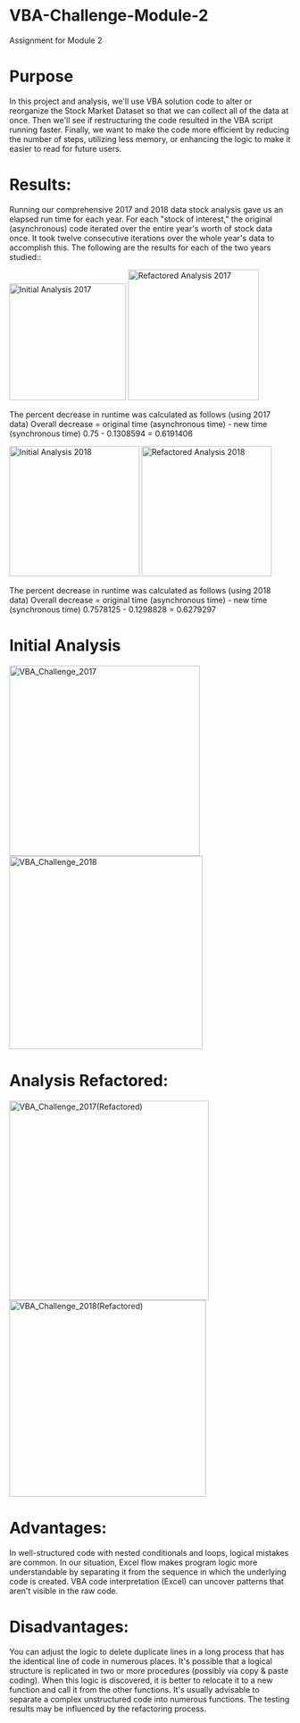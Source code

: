 # VBA-Challenge-Module-2
Assignment for Module 2

# Purpose
In this project and analysis, we'll use VBA solution code to alter or reorganize the Stock Market Dataset so that we can collect all of the data at once. Then we'll see if restructuring the code resulted in the VBA script running faster. Finally, we want to make the code more efficient by reducing the number of steps, utilizing less memory, or enhancing the logic to make it easier to read for future users.



# Results: 
Running our comprehensive 2017 and 2018 data stock analysis gave us an elapsed run time for each year. For each "stock of interest," the original (asynchronous) code iterated over the entire year's worth of stock data once. It took twelve consecutive iterations over the whole year's data to accomplish this. The following are the results for each of the two years studied::

<img width="209" alt="Initial Analysis 2017" src="https://user-images.githubusercontent.com/93852380/143138145-ac5eda85-41b4-4dc5-8bc6-a9fafd644c4a.png">

<img width="234" alt="Refactored Analysis 2017" src="https://user-images.githubusercontent.com/93852380/143138173-b6a59288-ff00-45bf-b137-c12b301a51fa.png">

The percent decrease in runtime was calculated as follows (using 2017 data)
Overall decrease = original time (asynchronous time) - new time (synchronous time) 
0.75 - 0.1308594 = 0.6191406

<img width="233" alt="Initial Analysis 2018" src="https://user-images.githubusercontent.com/93852380/143138190-e12f5915-cece-4ce1-af29-f0b4e0783154.png">

<img width="233" alt="Refactored Analysis 2018" src="https://user-images.githubusercontent.com/93852380/143138249-e2c69d8e-935d-405b-8b71-4ceebc4e8704.png">

The percent decrease in runtime was calculated as follows (using 2018 data)
Overall decrease = original time (asynchronous time) - new time (synchronous time) 
0.7578125 - 0.1298828 = 0.6279297

# Initial Analysis
<img width="341" alt="VBA_Challenge_2017" src="https://user-images.githubusercontent.com/93852380/143135186-d036d898-a5cd-4f42-ad50-40dc41578fde.png">


<img width="346" alt="VBA_Challenge_2018" src="https://user-images.githubusercontent.com/93852380/143135225-e90bc869-ddfa-44d0-8aba-adce2b793ac7.png">



# Analysis Refactored: 

<img width="357" alt="VBA_Challenge_2017(Refactored)" src="https://user-images.githubusercontent.com/93852380/143135595-8925e84c-9450-440d-8681-050d7fd626c4.png">

<img width="352" alt="VBA_Challenge_2018(Refactored)" src="https://user-images.githubusercontent.com/93852380/143135634-7b65fdd7-4e83-453d-880f-390e0e787b33.png">



# Advantages:

In well-structured code with nested conditionals and loops, logical mistakes are common.
In our situation, Excel flow makes program logic more understandable by separating it from the sequence in which the underlying code is created.
VBA code interpretation (Excel) can uncover patterns that aren't visible in the raw code.

# Disadvantages:

You can adjust the logic to delete duplicate lines in a long process that has the identical line of code in numerous places.
It's possible that a logical structure is replicated in two or more procedures (possibly via copy & paste coding). When this logic is discovered, it is better to relocate it to a new function and call it from the other functions.
It's usually advisable to separate a complex unstructured code into numerous functions.
The testing results may be influenced by the refactoring process.

